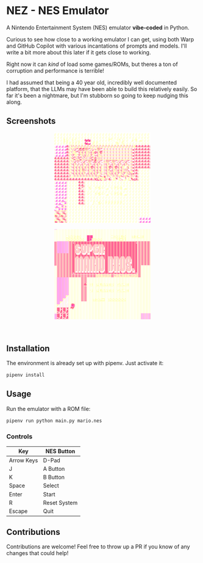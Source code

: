 # NEZ - NES Emulator

A Nintendo Entertainment System (NES) emulator **vibe-coded** in Python.  

Curious to see how close to a working emulator I can get, using both Warp and GitHub Copilot with various incantations of prompts and models. I'll write a bit more about this later if it gets close to working.

Right now it can _kind_ of load some games/ROMs, but theres a ton of corruption and performance is terrible!

I had assumed that being a 40 year old, incredibly well documented platform, that the LLMs may have been able to build this relatively easily. So far it's been a nightmare, but I'm stubborn so going to keep nudging this along.

## Screenshots

<p align="center">
    <img src="screenshots/c0.png" alt="Screenshot of NEZ running" width="50%">
</p>
<p align="center">
    <img src="screenshots/c1.png" alt="Screenshot of NEZ running" width="50%">
</p>

&nbsp;

## Installation

The environment is already set up with pipenv. Just activate it:

```bash
pipenv install
```

## Usage

Run the emulator with a ROM file:

```bash
pipenv run python main.py mario.nes
```

### Controls

| Key | NES Button |
|-----|------------|
| Arrow Keys | D-Pad |
| J | A Button |
| K | B Button |
| Space | Select |
| Enter | Start |
| R | Reset System |
| Escape | Quit |

## Contributions

Contributions are welcome! Feel free to throw up a PR if you know of any changes that could help!
